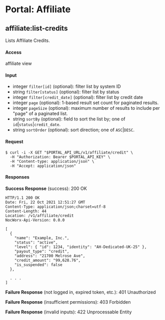 # Portal: Affiliate

## affiliate:list-credits
Lists Affiliate Credits.

#### Access
affiliate view

#### Input
- integer `filter[id]` (optional): filter list by system ID
- string `filter[status]` (optional): filter list by status
- integer `filter[credit_date]` (optional): filter list by credit date
- integer `page` (optional): 1-based result set count for paginated results.
- integer `pageSize` (optional): maximum number of results to include per "page" of a paginated list.
- string `sortBy` (optional): field to sort the list by; one of `id`|`status`|`credit_date`.
- string `sortOrder` (optional): sort direction; one of `ASC`|`DESC`.

#### Request
```
$ curl -i -X GET "$PORTAL_API_URL/v1/affiliate/credit" \
  -H "Authorization: Bearer $PORTAL_API_KEY" \
  -H "Content-type: application/json" \
  -H "Accept: application/json"
```

#### Responses
**Success Response** (success): 200 OK
```
HTTP/1.1 200 OK
Date: Fri, 22 Oct 2021 12:51:27 GMT
Content-Type: application/json;charset=utf-8
Content-Length: 44
Location: /v1/affiliate/credit
NocWorx-Api-Version: 0.0.0

[
  {
    "name": "Example, Inc.",
    "status": "active",
    "level": { "id": 1234, "identity": "AH-Dedicated-UK-25" },
    "payout_type": "credit",
    "address": "21700 Melrose Ave",
    "credit_amount": "99,628.76",
    "is_suspended": false
  },

  . . .
]
```

**Failure Response** (not logged in, expired token, etc.): 401 Unauthorized

**Failure Response** (insufficient permissions): 403 Forbidden

**Failure Response** (invalid inputs): 422 Unprocessable Entity
